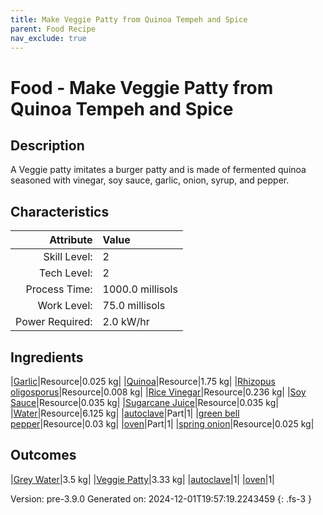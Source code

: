 ```yaml
---
title: Make Veggie Patty from Quinoa Tempeh and Spice
parent: Food Recipe
nav_exclude: true
---
```

# Food - Make Veggie Patty from Quinoa Tempeh and Spice

## Description
A Veggie patty imitates a burger patty and is made of&#10;&#9;&#9;&#9;fermented quinoa seasoned with vinegar, soy sauce, garlic,&#10;&#9;&#9;&#9;onion, syrup, and pepper. 

## Characteristics

| Attribute      | Value |
|--------:|:------|
|Skill Level:|2|
|Tech Level:|2|
|Process Time:|1000.0 millisols|
|Work Level:|75.0 millisols|
|Power Required:|2.0 kW/hr|

## Ingredients

|[Garlic](../resource/garlic.html)|Resource|0.025 kg|
|[Quinoa](../resource/quinoa.html)|Resource|1.75 kg|
|[Rhizopus oligosporus](../resource/rhizopus-oligosporus.html)|Resource|0.008 kg|
|[Rice Vinegar](../resource/rice-vinegar.html)|Resource|0.236 kg|
|[Soy Sauce](../resource/soy-sauce.html)|Resource|0.035 kg|
|[Sugarcane Juice](../resource/sugarcane-juice.html)|Resource|0.035 kg|
|[Water](../resource/water.html)|Resource|6.125 kg|
|[autoclave](../part/autoclave.html)|Part|1|
|[green bell pepper](../resource/green-bell-pepper.html)|Resource|0.03 kg|
|[oven](../part/oven.html)|Part|1|
|[spring onion](../resource/spring-onion.html)|Resource|0.025 kg|

## Outcomes

|[Grey Water](../resource/grey-water.html)|3.5 kg|
|[Veggie Patty](../resource/veggie-patty.html)|3.33 kg|
|[autoclave](../part/autoclave.html)|1|
|[oven](../part/oven.html)|1|


Version: pre-3.9.0 Generated on: 2024-12-01T19:57:19.2243459
{: .fs-3 }

